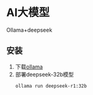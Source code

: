 # AI大模型
Ollama+deepseek

## 安装
1. 下载[ollama](https://ollama.com/)
2. 部署deepseek-32b模型
    ```
   ollama run deepseek-r1:32b
   ```
